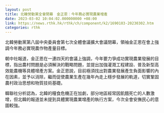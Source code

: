 ```yaml
---
layout: post
title: 北韓勞動黨全會閉幕　金正恩︰今年務必實現農業增產
date: 2023-03-02 10:04:02.000000000 +08:00
link: https://news.rthk.hk/rthk/ch/component/k2/1690103-20230302.htm
categories: rthk
---
```


北韓勞動黨第八屆中央委員會第七次全體會議擴大會議閉幕，領袖金正恩在會上強調今年務必實現農作物產量目標。

朝中社報道，金正恩在一連四天的會議上強調，今年要力爭成功實現農業發展的目標，指出農村問題是必須解決的戰略問題，並提出加強灌溉工程建設、普及新型高效能農機等具體增產方案。金正恩說，目前極須找出對農業發展產生負面影響的內在因素，並予以消除，繼而促使農業生產在幾年內走上穩步發展的軌道，切實鞏固農村政治思想和物質技術基礎。

韓聯社分析認為，北韓的糧食危機正在加劇，部分地區經常因飢餓死亡的人數激增，但北韓的報道並未提到具體實現農業增產的執行方案，今次全會安撫民心的意圖較強。
